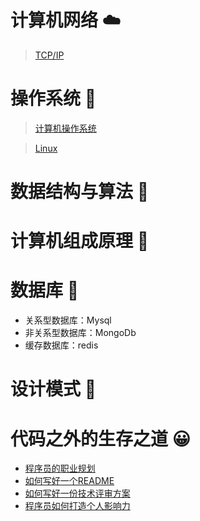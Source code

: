 # 计算机网络 :cloud:

> [TCP/IP](#)

# 操作系统 :bamboo:

> [计算机操作系统](#)

> [Linux](#)

# 数据结构与算法 :key:

# 计算机组成原理 :game_die:

# 数据库 :tractor:

* 关系型数据库：Mysql
* 非关系型数据库：MongoDb
* 缓存数据库：redis

# 设计模式 :horse_racing:

# 代码之外的生存之道 :grinning:
* [程序员的职业规划](./Live/career-route.md)
* [如何写好一个README](./Live/how-to-write-readme.md)
* [如何写好一份技术评审方案](./Live/how-to-write-a-technoloy-plan.md)
* [程序员如何打造个人影响力](./Live/how-to-build-personal-influence.md)
